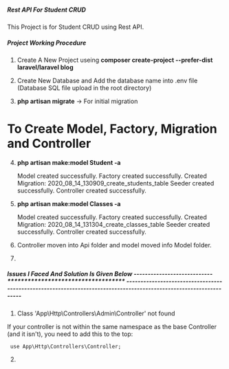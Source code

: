 

##### Rest API For Student CRUD

This Project is for Student CRUD using Rest API.


##### Project Working Procedure 

01. Create A New Project useing <b>composer create-project --prefer-dist laravel/laravel blog</b>

02. Create New Database and Add the database name into .env file (Database SQL file upload in the root directory)

03.  <b>php artisan migrate</b>  -> For initial migration

# To Create Model, Factory, Migration and Controller

04. <b>php artisan make:model Student -a</b>

    Model created successfully.
    Factory created successfully.
    Created Migration: 2020_08_14_130909_create_students_table
    Seeder created successfully.
    Controller created successfully.

05. <b> php artisan make:model Classes -a </b>

    Model created successfully.
    Factory created successfully.
    Created Migration: 2020_08_14_131304_create_classes_table
    Seeder created successfully.
    Controller created successfully.

06. Controller moven into Api folder and model moved info Model folder.

07. 




#####  Issues I Faced And Solution Is Given Below ----------------------------  ***********************************  -------------------------------------------------------------------------------------------------------------------

01. Class 'App\Http\Controllers\Admin\Controller' not found

<p>

If your controller is not within the same namespace as the base Controller (and it isn't), you need to add this to the top:

<code> use App\Http\Controllers\Controller; </code>

</p>

02. 


















